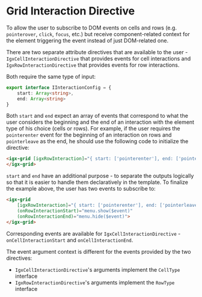 # Grid Interaction Directive

To allow the user to subscribe to DOM events on cells and rows (e.g. `pointerover`, `click`, `focus`, etc.) but receive component-related context for the element triggering the event instead of just DOM-related one.

There are two separate attribute directives that are available to the user - `IgxCellInteractionDirective` that provides events for cell interactions and `IgxRowInteractionDirective` that provides events for row interactions.

Both require the same type of input:

```typescript
export interface IInteractionConfig = {
    start: Array<string>,
    end: Array<string>
}
```

Both `start` and `end` expect an array of events that correspond to what the user considers the beginning and the end of an interaction with the element type of his choice (cells or rows). For example, if the user requires the `pointerenter` event for the beginning of an interaction on rows and `pointerleave` as the end, he should use the following code to initialize the directive:

```html
<igx-grid [igxRowInteraction]="{ start: ['pointerenter'], end: ['pointerleave'] }">
</igx-grid>
```

`start` and `end` have an additional purpose - to separate the outputs logically so that it is easier to handle them declaratively in the template. To finalize the example above, the user has two events to subscribe to:

```html
<igx-grid
    [igxRowInteraction]="{ start: ['pointerenter'], end: ['pointerleave'] }"
    (onRowInteractionStart)="menu.show($event)"
    (onRowInteractionEnd)="menu.hide($event)">
</igx-grid>
```

Corresponding events are available for `IgxCellInteractionDirective` - `onCellInteractionStart` and `onCellInteractionEnd`.

The event argument context is different for the events provided by the two directives:

- `IgxCellInteractionDirective`'s arguments implement the `CellType` interface
- `IgxRowInteractionDirective`'s arguments implement the `RowType` interface

